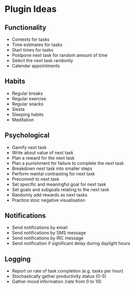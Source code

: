 Plugin Ideas
============

Functionality
-------------

- Contexts for tasks
- Time estimates for tasks
- Start times for tasks
- Postpone next task for random amount of time
- Select the next task randomly
- Calendar appointments

Habits
------

- Regular breaks
- Regular exercise
- Regular snacks
- Siesta
- Sleeping habits
- Meditation

Psychological
-------------

- Gamify next task
- Write about value of next task
- Plan a reward for the next task
- Plan a punishment for failure to complete the next task
- Breakdown next task into smaller steps
- Perform mental contrasting for next task
- Precommit to next task
- Set specific and meaningful goal for next task
- Set goals and subgoals relating to the next task
- Randomly add rewards as next tasks
- Practice stoic negative visualisation

Notifications
-------------

- Send notifications by email
- Send notifications by SMS message
- Send notifications by IRC message
- Send notification if significant delay during daylight hours

Logging
-------

- Report on rate of task completion (e.g. tasks per hour)
- Stochastically gather productivity status (0-5)
- Gather mood information (rate from 0 to 10)
